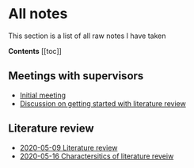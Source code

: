 # All notes

This section is a list of all raw notes I have taken

**Contents**
[[toc]]

## Meetings with supervisors
- [Initial meeting]()
- [Discussion on getting started with literature review]()

## Literature review
- [2020-05-09 Literature review](literature-review/2020-05-09-literature-review.md)
- [2020-05-16 Charactersitics of literature reveiw](literature-review/2020-05-16-Charactersitics-of-literature-reveiw.md)

